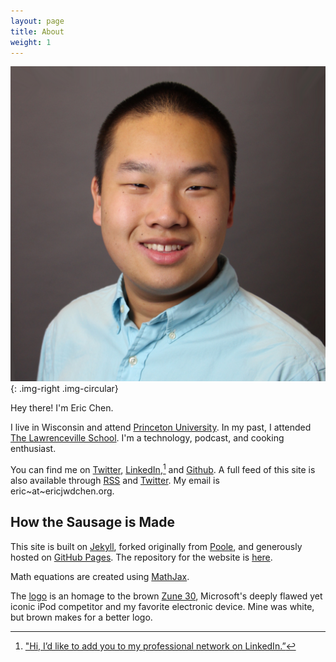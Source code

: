 ```yaml
---
layout: page
title: About
weight: 1
---
```


![Eric Chen headshot](/assets/2015/01/headshot-eric-chen.jpg){: .img-right .img-circular}

Hey there! I'm Eric Chen.

I live in Wisconsin and attend [Princeton University][pu]. In my past, I attended [The Lawrenceville School][ls]. I'm a technology, podcast, and cooking enthusiast.

You can find me on [Twitter][twitter], [LinkedIn][linkedin],[^1] and [Github][github]. A full feed of this site is also available through [RSS][rss] and [Twitter][twitter site]. My email is eric~at~ericjwdchen.org.

[pu]: http://www.princeton.edu/
[ls]: http://www.lawrenceville.org/index.aspx

[twitter]: https://twitter.com/ericjwdchen
[linkedin]: https://www.linkedin.com/in/ericjwdchen
[github]: https://github.com/ericjwdchen
[rss]: http://ericjwdchen.org/rss.xml
[twitter site]: https://twitter.com/ericjwdchen_org


## How the Sausage is Made

This site is built on [Jekyll](http://jekyllrb.com/), forked originally from [Poole](http://getpoole.com/), and generously hosted on [GitHub Pages](https://pages.github.com/). The repository for the website is [here](https://github.com/ericjwdchen/ericjwdchen.github.io).

Math equations are created using [MathJax][mj].

The [logo][l] is an homage to the brown [Zune 30](http://en.wikipedia.org/wiki/Zune_30), Microsoft's deeply flawed yet iconic iPod competitor and my favorite electronic device. Mine was white, but brown makes for a better logo.

[l]: http://ericjwdchen.org/public/ericjwdchen_org_logo.png
[bf]: http://www.bigfootjs.com/
[mj]: https://www.mathjax.org/

[^1]: ["Hi, I’d like to add you to my professional network on LinkedIn.”](http://www.newyorker.com/cartoons/issue-cartoons/cartoons-from-the-october-5-2015-issue)
